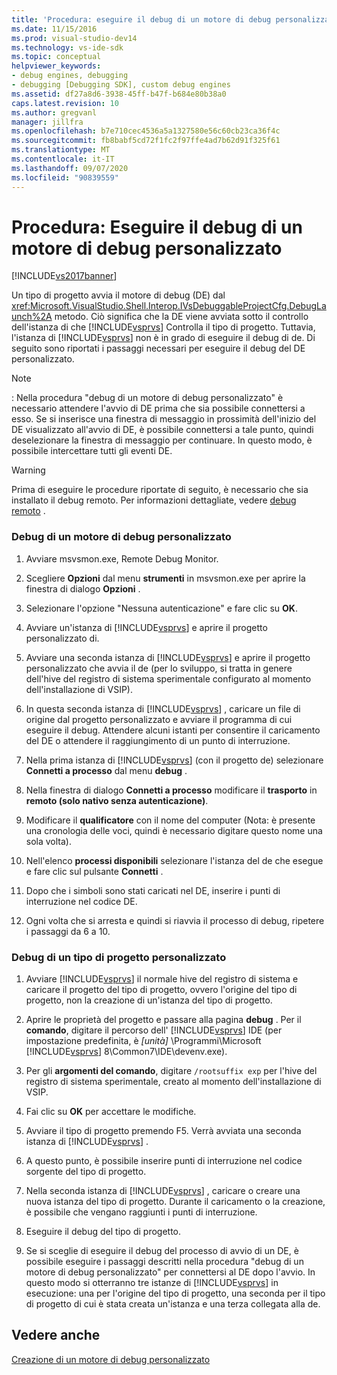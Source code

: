 ```yaml
---
title: 'Procedura: eseguire il debug di un motore di debug personalizzato | Microsoft Docs'
ms.date: 11/15/2016
ms.prod: visual-studio-dev14
ms.technology: vs-ide-sdk
ms.topic: conceptual
helpviewer_keywords:
- debug engines, debugging
- debugging [Debugging SDK], custom debug engines
ms.assetid: df27a8d6-3938-45ff-b47f-b684e80b38a0
caps.latest.revision: 10
ms.author: gregvanl
manager: jillfra
ms.openlocfilehash: b7e710cec4536a5a1327580e56c60cb23ca36f4c
ms.sourcegitcommit: fb8babf5cd72f1fc2f97ffe4ad7b62d91f325f61
ms.translationtype: MT
ms.contentlocale: it-IT
ms.lasthandoff: 09/07/2020
ms.locfileid: "90839559"
---
```

# <a name="how-to-debug-a-custom-debug-engine"></a>Procedura: Eseguire il debug di un motore di debug personalizzato
[!INCLUDE[vs2017banner](../../includes/vs2017banner.md)]

Un tipo di progetto avvia il motore di debug (DE) dal <xref:Microsoft.VisualStudio.Shell.Interop.IVsDebuggableProjectCfg.DebugLaunch%2A> metodo. Ciò significa che la DE viene avviata sotto il controllo dell'istanza di che [!INCLUDE[vsprvs](../../includes/vsprvs-md.md)] Controlla il tipo di progetto. Tuttavia, l'istanza di [!INCLUDE[vsprvs](../../includes/vsprvs-md.md)] non è in grado di eseguire il debug di de. Di seguito sono riportati i passaggi necessari per eseguire il debug del DE personalizzato.  
  
> [!NOTE]
> : Nella procedura "debug di un motore di debug personalizzato" è necessario attendere l'avvio di DE prima che sia possibile connettersi a esso. Se si inserisce una finestra di messaggio in prossimità dell'inizio del DE visualizzato all'avvio di DE, è possibile connettersi a tale punto, quindi deselezionare la finestra di messaggio per continuare. In questo modo, è possibile intercettare tutti gli eventi DE.  
  
> [!WARNING]
> Prima di eseguire le procedure riportate di seguito, è necessario che sia installato il debug remoto. Per informazioni dettagliate, vedere [debug remoto](../../debugger/remote-debugging.md) .  
  
### <a name="debugging-a-custom-debug-engine"></a>Debug di un motore di debug personalizzato  
  
1. Avviare msvsmon.exe, Remote Debug Monitor.  
  
2. Scegliere **Opzioni** dal menu **strumenti** in msvsmon.exe per aprire la finestra di dialogo **Opzioni** .  
  
3. Selezionare l'opzione "Nessuna autenticazione" e fare clic su **OK**.  
  
4. Avviare un'istanza di [!INCLUDE[vsprvs](../../includes/vsprvs-md.md)] e aprire il progetto personalizzato di.  
  
5. Avviare una seconda istanza di [!INCLUDE[vsprvs](../../includes/vsprvs-md.md)] e aprire il progetto personalizzato che avvia il de (per lo sviluppo, si tratta in genere dell'hive del registro di sistema sperimentale configurato al momento dell'installazione di VSIP).  
  
6. In questa seconda istanza di [!INCLUDE[vsprvs](../../includes/vsprvs-md.md)] , caricare un file di origine dal progetto personalizzato e avviare il programma di cui eseguire il debug. Attendere alcuni istanti per consentire il caricamento del DE o attendere il raggiungimento di un punto di interruzione.  
  
7. Nella prima istanza di [!INCLUDE[vsprvs](../../includes/vsprvs-md.md)] (con il progetto de) selezionare **Connetti a processo** dal menu **debug** .  
  
8. Nella finestra di dialogo **Connetti a processo** modificare il **trasporto** in **remoto (solo nativo senza autenticazione)**.  
  
9. Modificare il **qualificatore** con il nome del computer (Nota: è presente una cronologia delle voci, quindi è necessario digitare questo nome una sola volta).  
  
10. Nell'elenco **processi disponibili** selezionare l'istanza del de che esegue e fare clic sul pulsante **Connetti** .  
  
11. Dopo che i simboli sono stati caricati nel DE, inserire i punti di interruzione nel codice DE.  
  
12. Ogni volta che si arresta e quindi si riavvia il processo di debug, ripetere i passaggi da 6 a 10.  
  
### <a name="debugging-a-custom-project-type"></a>Debug di un tipo di progetto personalizzato  
  
1. Avviare [!INCLUDE[vsprvs](../../includes/vsprvs-md.md)] il normale hive del registro di sistema e caricare il progetto del tipo di progetto, ovvero l'origine del tipo di progetto, non la creazione di un'istanza del tipo di progetto.  
  
2. Aprire le proprietà del progetto e passare alla pagina **debug** . Per il **comando**, digitare il percorso dell' [!INCLUDE[vsprvs](../../includes/vsprvs-md.md)] IDE (per impostazione predefinita, è *[unità]* \Programmi\Microsoft [!INCLUDE[vsprvs](../../includes/vsprvs-md.md)] 8\Common7\IDE\devenv.exe).  
  
3. Per gli **argomenti del comando**, digitare `/rootsuffix exp` per l'hive del registro di sistema sperimentale, creato al momento dell'installazione di VSIP.  
  
4. Fai clic su **OK** per accettare le modifiche.  
  
5. Avviare il tipo di progetto premendo F5. Verrà avviata una seconda istanza di [!INCLUDE[vsprvs](../../includes/vsprvs-md.md)] .  
  
6. A questo punto, è possibile inserire punti di interruzione nel codice sorgente del tipo di progetto.  
  
7. Nella seconda istanza di [!INCLUDE[vsprvs](../../includes/vsprvs-md.md)] , caricare o creare una nuova istanza del tipo di progetto. Durante il caricamento o la creazione, è possibile che vengano raggiunti i punti di interruzione.  
  
8. Eseguire il debug del tipo di progetto.  
  
9. Se si sceglie di eseguire il debug del processo di avvio di un DE, è possibile eseguire i passaggi descritti nella procedura "debug di un motore di debug personalizzato" per connettersi al DE dopo l'avvio. In questo modo si otterranno tre istanze di [!INCLUDE[vsprvs](../../includes/vsprvs-md.md)] in esecuzione: una per l'origine del tipo di progetto, una seconda per il tipo di progetto di cui è stata creata un'istanza e una terza collegata alla de.  
  
## <a name="see-also"></a>Vedere anche  
 [Creazione di un motore di debug personalizzato](../../extensibility/debugger/creating-a-custom-debug-engine.md)

